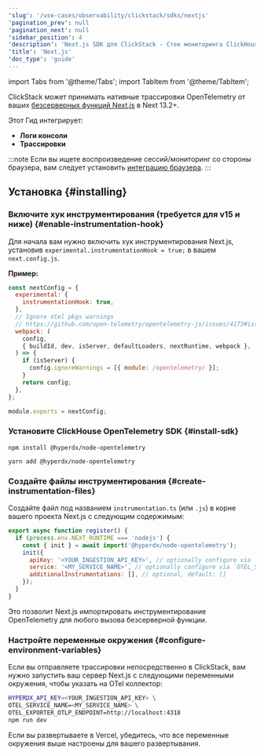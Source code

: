 ```yaml
---
'slug': '/use-cases/observability/clickstack/sdks/nextjs'
'pagination_prev': null
'pagination_next': null
'sidebar_position': 4
'description': 'Next.js SDK для ClickStack - Стек мониторинга ClickHouse'
'title': 'Next.js'
'doc_type': 'guide'
---
```

import Tabs from '@theme/Tabs';
import TabItem from '@theme/TabItem';

ClickStack может принимать нативные трассировки OpenTelemetry от ваших
[безсерверных функций Next.js](https://nextjs.org/docs/pages/building-your-application/optimizing/open-telemetry#manual-opentelemetry-configuration)
в Next 13.2+.

Этот Гид интегрирует:

- **Логи консоли**
- **Трассировки**

:::note
Если вы ищете воспроизведение сессий/мониторинг со стороны браузера, вам следует установить [интеграцию браузера](/use-cases/observability/clickstack/sdks/browser).
:::

## Установка {#installing}

### Включите хук инструментирования (требуется для v15 и ниже) {#enable-instrumentation-hook}

Для начала вам нужно включить хук инструментирования Next.js, установив `experimental.instrumentationHook = true;` в вашем `next.config.js`.

**Пример:**

```javascript
const nextConfig = {
  experimental: {
    instrumentationHook: true,
  },
  // Ignore otel pkgs warnings 
  // https://github.com/open-telemetry/opentelemetry-js/issues/4173#issuecomment-1822938936
  webpack: (
    config,
    { buildId, dev, isServer, defaultLoaders, nextRuntime, webpack },
  ) => {
    if (isServer) {
      config.ignoreWarnings = [{ module: /opentelemetry/ }];
    }
    return config;
  },
};

module.exports = nextConfig;
```

### Установите ClickHouse OpenTelemetry SDK {#install-sdk}

<Tabs groupId="npm">
<TabItem value="npm" label="NPM" default>

```shell
npm install @hyperdx/node-opentelemetry 
```

</TabItem>
<TabItem value="yarn" label="Yarn" default>

```shell
yarn add @hyperdx/node-opentelemetry 
```

</TabItem>
</Tabs>

### Создайте файлы инструментирования {#create-instrumentation-files}

Создайте файл под названием `instrumentation.ts` (или `.js`) в корне вашего проекта Next.js с следующим содержимым:

```javascript
export async function register() {
  if (process.env.NEXT_RUNTIME === 'nodejs') {
    const { init } = await import('@hyperdx/node-opentelemetry');
    init({
      apiKey: '<YOUR_INGESTION_API_KEY>', // optionally configure via `HYPERDX_API_KEY` env var
      service: '<MY_SERVICE_NAME>', // optionally configure via `OTEL_SERVICE_NAME` env var
      additionalInstrumentations: [], // optional, default: []
    });
  }
}
```

Это позволит Next.js импортировать инструментирование OpenTelemetry для любого вызова безсерверной функции.

### Настройте переменные окружения {#configure-environment-variables}

Если вы отправляете трассировки непосредственно в ClickStack, вам нужно запустить ваш сервер Next.js с следующими переменными окружения, чтобы указать на OTel коллектор:

```sh copy
HYPERDX_API_KEY=<YOUR_INGESTION_API_KEY> \
OTEL_SERVICE_NAME=<MY_SERVICE_NAME> \
OTEL_EXPORTER_OTLP_ENDPOINT=http://localhost:4318
npm run dev
```

Если вы развертываете в Vercel, убедитесь, что все переменные окружения выше настроены для вашего развертывания.